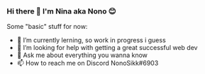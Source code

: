 ### Hi there 👋 I'm Nina aka Nono :blush:



Some "basic" stuff for now:

- 🌱 I’m currently lerning, so work in progress i guess
- 🤔 I’m looking for help with getting a great successful web dev
- 💬 Ask me about everything you wanna know
- 📫 How to reach me on Discord NonoSikk#6903
